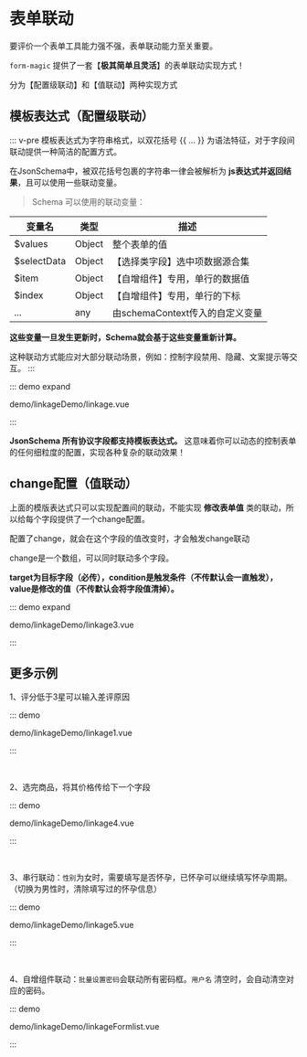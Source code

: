 # 表单联动

要评价一个表单工具能力强不强，表单联动能力至关重要。

`form-magic` 提供了一套【**极其简单且灵活**】的表单联动实现方式！

分为【配置级联动】和【值联动】两种实现方式

## 模板表达式（配置级联动）

::: v-pre
模板表达式为字符串格式，以双花括号 {{ ... }} 为语法特征，对于字段间联动提供一种简洁的配置方式。

在JsonSchema中，被双花括号包裹的字符串一律会被解析为 **js表达式并返回结果**，且可以使用一些联动变量。

> Schema 可以使用的联动变量：

| 变量名      | 类型   | 描述                            |
| ----------- | ------ | ------------------------------- |
| $values     | Object | 整个表单的值                    |
| $selectData | Object | 【选择类字段】选中项数据源合集  |
| $item       | Object | 【自增组件】专用，单行的数据值  |
| $index      | Object | 【自增组件】专用，单行的下标    |
| ...         | any    | 由schemaContext传入的自定义变量 |

**这些变量一旦发生更新时，Schema就会基于这些变量重新计算。**

这种联动方式能应对大部分联动场景，例如：控制字段禁用、隐藏、文案提示等交互。
:::


::: demo expand

demo/linkageDemo/linkage.vue

:::

**JsonSchema 所有协议字段都支持模板表达式。** 这意味着你可以动态的控制表单的任何细粒度的配置，实现各种复杂的联动效果！




## change配置（值联动）

上面的模版表达式只可以实现配置间的联动，不能实现 **修改表单值** 类的联动，所以给每个字段提供了一个change配置。

配置了change，就会在这个字段的值改变时，才会触发change联动

change是一个数组，可以同时联动多个字段。

**target为目标字段（必传），condition是触发条件（不传默认会一直触发）， value是修改的值（不传默认会将字段值清掉）。**

::: demo expand

demo/linkageDemo/linkage3.vue

:::



## 更多示例

1、评分低于3星可以输入差评原因

::: demo 

demo/linkageDemo/linkage1.vue

:::

<br/>

2、选完商品，将其价格传给下一个字段

::: demo 

demo/linkageDemo/linkage4.vue

:::

<br/>

3、串行联动：`性别`为女时，需要填写是否怀孕，已怀孕可以继续填写怀孕周期。（切换为男性时，清除填写过的怀孕信息）

::: demo 

demo/linkageDemo/linkage5.vue

:::

<br/>

4、自增组件联动：`批量设置密码`会联动所有密码框。`用户名` 清空时，会自动清空对应的密码。

::: demo 

demo/linkageDemo/linkageFormlist.vue

:::